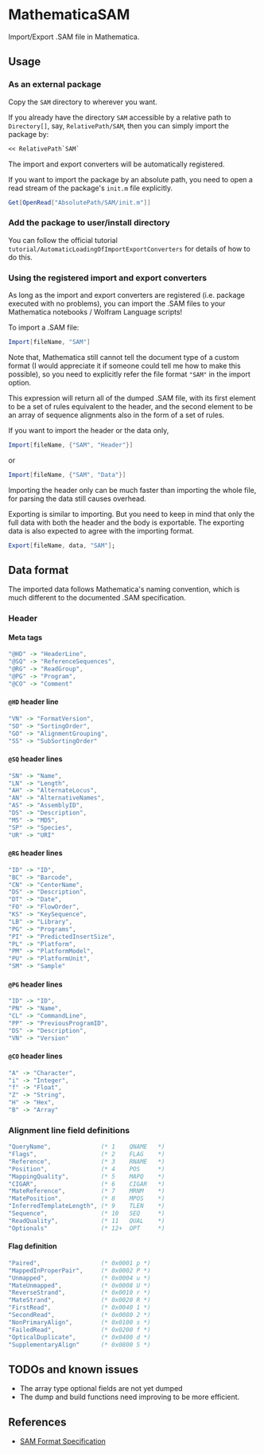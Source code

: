 # MathematicaSAM

Import/Export .SAM file in Mathematica.

## Usage

### As an external package

Copy the `SAM` directory to wherever you want.

If you already have the directory `SAM` accessible by a relative path to `Directory[]`, say, `RelativePath/SAM`, then you can simply import the package by:

```mathematica
<< RelativePath`SAM`
```

The import and export converters will be automatically registered.

If you want to import the package by an absolute path, you need to open a read stream of the package's `init.m` file explicitly.

```mathematica
Get[OpenRead["AbsolutePath/SAM/init.m"]]
```

### Add the package to user/install directory

You can follow the official tutorial `tutorial/AutomaticLoadingOfImportExportConverters` for details of how to do this.

### Using the registered import and export converters

As long as the import and export converters are registered (i.e. package executed with no problems), you can import the .SAM files to your Mathematica notebooks / Wolfram Language scripts!

To import a .SAM file:

```mathematica
Import[fileName, "SAM"]
```

Note that, Mathematica still cannot tell the document type of a custom format (I would appreciate it if someone could tell me how to make this possible), so you need to explicitly refer the file format `"SAM"` in the import option.

This expression will return all of the dumped .SAM file, with its first element to be a set of rules equivalent to the header, and the second element to be an array of sequence alignments also in the form of a set of rules.

If you want to import the header or the data only, 

```mathematica
Import[fileName, {"SAM", "Header"}]
```

or

```mathematica
Import[fileName, {"SAM", "Data"}]
```

Importing the header only can be much faster than importing the whole file, for parsing the data still causes overhead.

Exporting is similar to importing. But you need to keep in mind that only the full data with both the header and the body is exportable. The exporting data is also expected to agree with the importing format.

```mathematica
Export[fileName, data, "SAM"];
```

## Data format

The imported data follows Mathematica's naming convention, which is much different to the documented .SAM specification.

### Header

#### Meta tags

```mathematica
"@HD" -> "HeaderLine",
"@SQ" -> "ReferenceSequences", 
"@RG" -> "ReadGroup",
"@PG" -> "Program",
"@CO" -> "Comment"
```
#### `@HD` header line

```mathematica
"VN" -> "FormatVersion",
"SO" -> "SortingOrder",
"GO" -> "AlignmentGrouping",
"SS" -> "SubSortingOrder"
```

#### `@SQ` header lines

``` mathematica
"SN" -> "Name",
"LN" -> "Length",
"AH" -> "AlternateLocus",
"AN" -> "AlternativeNames",
"AS" -> "AssemblyID", 
"DS" -> "Description",
"M5" -> "MD5",
"SP" -> "Species", 
"UR" -> "URI"
```

#### `@RG` header lines

```mathematica
"ID" -> "ID",
"BC" -> "Barcode",
"CN" -> "CenterName", 
"DS" -> "Description",
"DT" -> "Date",
"FO" -> "FlowOrder", 
"KS" -> "KeySequence",
"LB" -> "Library",
"PG" -> "Programs", 
"PI" -> "PredictedInsertSize",
"PL" -> "Platform", 
"PM" -> "PlatformModel",
"PU" -> "PlatformUnit", 
"SM" -> "Sample"
```

#### `@PG` header lines

```mathematica
"ID" -> "ID",
"PN" -> "Name",
"CL" -> "CommandLine", 
"PP" -> "PreviousProgramID",
"DS" -> "Description", 
"VN" -> "Version"
```

#### `@CO` header lines

```mathematica
"A" -> "Character",
"i" -> "Integer",
"f" -> "Float", 
"Z" -> "String",
"H" -> "Hex",
"B" -> "Array"
```

### Alignment line field definitions

```mathematica
"QueryName",              (* 1    QNAME   *)
"Flags",                  (* 2    FLAG    *)
"Reference",              (* 3    RNAME   *)
"Position",               (* 4    POS     *)
"MappingQuality",         (* 5    MAPQ    *)
"CIGAR",                  (* 6    CIGAR   *)
"MateReference",          (* 7    MRNM    *)
"MatePosition",           (* 8    MPOS    *)
"InferredTemplateLength", (* 9    TLEN    *)
"Sequence",               (* 10   SEQ     *)
"ReadQuality",            (* 11   QUAL    *)
"Optionals"               (* 12+  OPT     *)
```

#### Flag definition

```mathematica
"Paired",                 (* 0x0001 p *)
"MappedInProperPair",     (* 0x0002 P *)
"Unmapped",               (* 0x0004 u *)
"MateUnmapped",           (* 0x0008 U *)
"ReverseStrand",          (* 0x0010 r *)
"MateStrand",             (* 0x0020 R *)
"FirstRead",              (* 0x0040 1 *)
"SecondRead",             (* 0x0080 2 *)
"NonPrimaryAlign",        (* 0x0100 s *)
"FailedRead",             (* 0x0200 f *)
"OpticalDuplicate",       (* 0x0400 d *)
"SupplementaryAlign"      (* 0x0800 S *)
```

## TODOs and known issues

- The array type optional fields are not yet dumped
- The dump and build functions need improving to be more efficient.

## References

- [SAM Format Specification](https://samtools.github.io/hts-specs/SAMv1.pdf)
